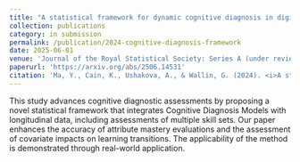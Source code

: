```yaml
---
title: "A statistical framework for dynamic cognitive diagnosis in digital learning environments"
collection: publications
category: in submission
permalink: /publication/2024-cognitive-diagnosis-framework
date: 2025-06-01
venue: 'Journal of the Royal Statistical Society: Series A (under review)'
paperurl: 'https://arxiv.org/abs/2506.14531'
citation: 'Ma, Y., Cain, K., Ushakova, A., & Wallin, G. (2024). <i>A statistical framework for dynamic cognitive diagnosis in digital learning environments</i>. Manuscript under peer review. Preregistration: https://osf.io/nqkub'
---
```

This study advances cognitive diagnostic assessments by proposing a novel statistical framework that integrates Cognitive Diagnosis Models with longitudinal data, including assessments of multiple skill sets. Our paper enhances the accuracy of attribute mastery evaluations and the assessment of covariate impacts on learning transitions. The applicability of the method is demonstrated through real-world application.
